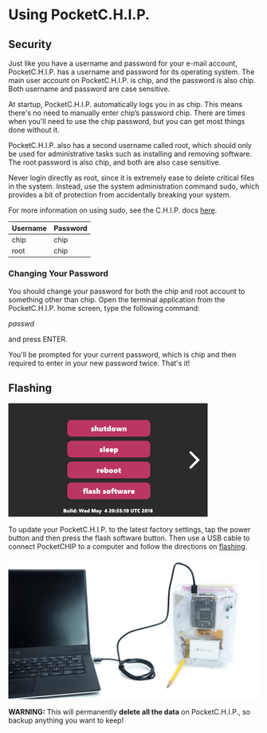 # Using PocketC.H.I.P.

## Security

Just like you have a username and password for your e-mail account, PocketC.H.I.P. has a username and password for its operating system. The main user account on PocketC.H.I.P. is chip, and the password is also chip. Both username and password are case sensitive.

At startup, PocketC.H.I.P. automatically logs you in as chip. This means there's no need to manually enter chip’s password chip. There are times when you'll need to use the chip password, but you can get most things done without it.

PocketC.H.I.P. also has a second username called root, which should only be used for administrative tasks such as installing and removing software. The root password is also chip, and both are also case sensitive.

Never login directly as root, since it is extremely ease to delete critical files in the system. Instead, use the system administration command sudo, which provides a bit of protection from accidentally breaking your system.

For more information on using sudo, see the C.H.I.P. docs [here](http://docs.getchip.com/#terminal-for-beginners-glossary).

|Username 	| Password |
| ------------- | -------- |
|chip		| chip     |
|root		| chip     |


### Changing Your Password
You should change your password for both the chip and root account to something other than chip. Open the terminal application from the PocketC.H.I.P. home screen, type the following command:

*passwd*

and press ENTER.

You'll be prompted for your current password, which is chip and then required to enter in your new password twice. That's it!

## Flashing

![Flash PocketC.H.I.P](images/power-menu.png)

To update your PocketC.H.I.P. to the latest factory settings, tap the power button and then press the flash software button. Then use a USB cable to connect PocketCHIP to a computer and follow the directions on [flashing](http://flash.getchip.com). 

![PocketC.H.I.P. connected to a computer via USB](images/laptop-and-pocketchip.jpg)

**WARNING:**  This will permanently **delete all the data** on PocketC.H.I.P., so backup anything you want to keep!
